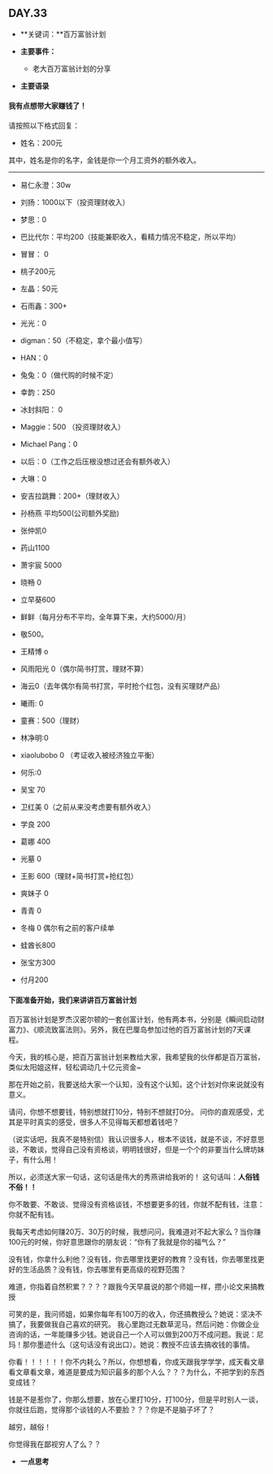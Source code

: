 ## DAY.33
+ **关键词：**百万富翁计划
+ **主要事件：**
    + 老大百万富翁计划的分享
    

+ **主要语录**

#### 我有点想带大家赚钱了！

请按照以下格式回复：

 - 姓名：200元

其中，姓名是你的名字，金钱是你一个月工资外的额外收入。

----

- 易仁永澄：30w

- 刘扬：1000以下（投资理财收入）
- 梦思：0
- 巴比代尔：平均200（技能兼职收入，看精力情况不稳定，所以平均）
- 冒冒： 0
- 桃子200元
- 左晶：50元
- 石雨鑫：300+
- 光光：0
- digman：50（不稳定，拿个最小值写）
- HAN：0
- 兔兔：0（做代购的时候不定）
- 幸韵：250
- 冰封斜阳： 0
- Maggie：500 （投资理财收入）
- Michael Pang：0
- 以后：0（工作之后压根没想过还会有额外收入）
- 大琳：0
- 安吉拉跳舞：200+（理财收入）
- 孙杨燕 平均500(公司额外奖励)
- 张仲凯0
- 药山1100
- 萧宇宸 5000
- 晓畅 0
- 立早葵600
- 鲜鲜（每月分布不平均，全年算下来，大约5000/月）
- 敬500。                                     
- 王精博 o
- 风雨阳光 0（偶尔简书打赏，理财不算）
- 海云0（去年偶尔有简书打赏，平时抢个红包，没有买理财产品）
- 曦雨: 0
- 童赛：500（理财）
- 林净明:0
- xiaolubobo   0   （考证收入被经济独立平衡）
- 何乐:0
- 吴宝 70
- 卫红美 0（之前从来没考虑要有额外收入）
- 学良 200
- 葛娜 400
- 光墓 0
- 王影 600（理财+简书打赏+抢红包）
- 爽妹子 0
- 青青 0
- 冬梅 0 偶尔有之前的客户续单
- 蛙酋长800
- 张宝方300
- 付月200

#### 下面准备开始，我们来讲讲百万富翁计划

百万富翁计划是罗杰汉密尔顿的一套创富计划，他有两本书，分别是《瞬间启动财富力》、《顺流致富法则》。另外，我在巴厘岛参加过他的百万富翁计划的7天课程。

今天，我的核心是，把百万富翁计划来教给大家，我希望我的伙伴都是百万富翁，类似太阳姐这样，轻松调动几十亿元资金~

那在开始之前，我要送给大家一个认知，没有这个认知，这个计划对你来说就没有意义。

请问，你想不想要钱，特别想就打10分，特别不想就打0分。
问你的直观感受，尤其是平时真实的感受，很多人不见得每天都想着钱吧？

（说实话吧，我真不是特别信）我认识很多人，根本不谈钱，就是不谈，不好意思谈，不敢谈，觉得自己没有资格谈，明明钱很好，但是一个个的非要当什么牌坊妹子，有什么用！

所以，必须送大家一句话，这句话是伟大的秀燕讲给我听的！
这句话叫：**人俗钱不俗！！**

你不敢要、不敢谈、觉得没有资格谈钱，不想要更多的钱，你就不配有钱，注意：你就不配有钱。

我每天考虑如何赚20万、30万的时候，我想问问，我难道对不起大家么？当你赚100元的时候，你好意思跟你的朋友说：“你有了我就是你的福气么？”

没有钱，你拿什么利他？没有钱，你去哪里找更好的教育？没有钱，你去哪里找更好的生活品质？没有钱，你去哪里有更高级的视野范围？

难道，你指着自然积累？？？？跟我今天早晨说的那个师姐一样，攒小论文来搞教授

可笑的是，我问师姐，如果你每年有100万的收入，你还搞教授么？她说：坚决不搞了，我要做我自己喜欢的研究。
我心里跑过无数草泥马，然后问她：你做企业咨询的话，一年能赚多少钱。她说自己一个人可以做到200万不成问题。我说：尼玛！那你墨迹什么（这句话没有说出口）。她说：教授不应该去搞收钱的事情。

你看！！！！！！你不内耗么？所以，你想想看，你成天跟我学学学，成天看文章看文章看文章，难道是要成为知识最多的那个人么？？？为什么，不把学到的东西变成钱？

钱是不是惹你了，你那么想要，放在心里打10分，打100分，但是平时别人一谈，你就往后跑，觉得那个谈钱的人不要脸？？？你是不是脑子坏了？

越穷，越俗！

你觉得我在鄙视穷人了么？？

+ **一点思考**